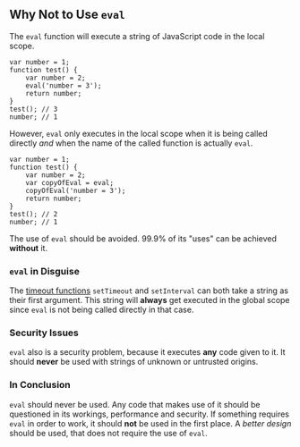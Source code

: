 ## Why Not to Use `eval`

The `eval` function will execute a string of JavaScript code in the local scope.

    var number = 1;
    function test() {
        var number = 2;
        eval('number = 3');
        return number;
    }
    test(); // 3
    number; // 1

However, `eval` only executes in the local scope when it is being called
directly *and* when the name of the called function is actually `eval`.

    var number = 1;
    function test() {
        var number = 2;
        var copyOfEval = eval;
        copyOfEval('number = 3');
        return number;
    }
    test(); // 2
    number; // 1

The use of `eval` should be avoided. 99.9% of its "uses" can be achieved
**without** it.
    
### `eval` in Disguise

The [timeout functions](#other.timeouts) `setTimeout` and `setInterval` can both 
take a string as their first argument. This string will **always** get executed 
in the global scope since `eval` is not being called directly in that case.

### Security Issues

`eval` also is a security problem, because it executes **any** code given to it.
It should **never** be used with strings of unknown or untrusted origins.

### In Conclusion

`eval` should never be used. Any code that makes use of it should be questioned
in its workings, performance and security. If something requires `eval` in
order to work, it should **not** be used in the first place.  A *better design*
should be used, that does not require the use of `eval`.

